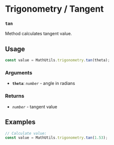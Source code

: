 Trigonometry / Tangent
======================

### `tan`

Method calculates tangent value.


Usage
-----

```js
const value = MathUtils.trigonometry.tan(theta);
```


### Arguments

* **`theta`**: *`number`* - angle in radians


### Returns

* *`number`* - tangent value


Examples
--------

```js
// Calculate value:
const value = MathUtils.trigonometry.tan(1.53);
```

